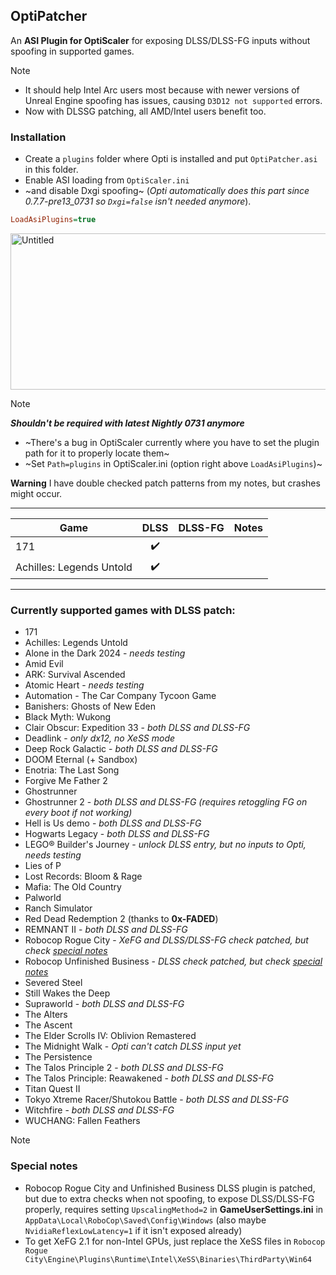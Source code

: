 ## OptiPatcher
An **ASI Plugin for OptiScaler** for exposing DLSS/DLSS-FG inputs without spoofing in supported games.  

> [!NOTE]
> * It should help Intel Arc users most because with newer versions of Unreal Engine spoofing has issues, causing `D3D12 not supported` errors.  
> * Now with DLSSG patching, all AMD/Intel users benefit too.  


### Installation
* Create a `plugins` folder where Opti is installed and put `OptiPatcher.asi` in this folder.  
* Enable ASI loading from `OptiScaler.ini`
* ~and disable Dxgi spoofing~ (_Opti automatically does this part since 0.7.7-pre13_0731 so `Dxgi=false` isn't needed anymore_).

```ini
LoadAsiPlugins=true
```
<img width="1246" height="250" alt="Untitled" src="https://github.com/user-attachments/assets/08fa4617-50ab-4837-a6c5-a8bda365abb5" />


> [!NOTE]
> _**Shouldn't be required with latest Nightly 0731 anymore**_
> * ~There's a bug in OptiScaler currently where you have to set the plugin path for it to properly locate them~  
> * ~Set `Path=plugins` in OptiScaler.ini (option right above `LoadAsiPlugins`)~

**Warning** I have double checked patch patterns from my notes, but crashes might occur.

---

<!--
TEMPLATE FOR NEW ENTRIES
| GAME NAME           | ✔️/❌ | ✅/⛔ | Notes go here                | 
-->

| Game | DLSS | DLSS-FG | Notes  | 
| ---- | :--: | :-----: | ------ |
| 171 | ✔️ |  |  |
| Achilles: Legends Untold | ✔️ |  |  |
---

### Currently supported games with DLSS patch:
* 171
* Achilles: Legends Untold
* Alone in the Dark 2024 - _needs testing_
* Amid Evil
* ARK: Survival Ascended  
* Atomic Heart - _needs testing_
* Automation - The Car Company Tycoon Game
* Banishers: Ghosts of New Eden
* Black Myth: Wukong
* Clair Obscur: Expedition 33 - _both DLSS and DLSS-FG_
* Deadlink - _only dx12, no XeSS mode_
* Deep Rock Galactic - _both DLSS and DLSS-FG_
* DOOM Eternal (+ Sandbox)
* Enotria: The Last Song
* Forgive Me Father 2
* Ghostrunner
* Ghostrunner 2 - _both DLSS and DLSS-FG (requires retoggling FG on every boot if not working)_
* Hell is Us demo - _both DLSS and DLSS-FG_
* Hogwarts Legacy - _both DLSS and DLSS-FG_
* LEGO® Builder's Journey - _unlock DLSS entry, but no inputs to Opti, needs testing_
* Lies of P
* Lost Records: Bloom & Rage
* Mafia: The Old Country
* Palworld
* Ranch Simulator
* Red Dead Redemption 2 (thanks to **0x-FADED**)
* REMNANT II - _both DLSS and DLSS-FG_
* Robocop Rogue City - _XeFG and DLSS/DLSS-FG check patched, but check [special notes](#special-notes)_
* Robocop Unfinished Business - _DLSS check patched, but check [special notes](#special-notes)_
* Severed Steel
* Still Wakes the Deep
* Supraworld - _both DLSS and DLSS-FG_
* The Alters
* The Ascent
* The Elder Scrolls IV: Oblivion Remastered
* The Midnight Walk - _Opti can't catch DLSS input yet_
* The Persistence
* The Talos Principle 2 - _both DLSS and DLSS-FG_
* The Talos Principle: Reawakened - _both DLSS and DLSS-FG_
* Titan Quest II
* Tokyo Xtreme Racer/Shutokou Battle - _both DLSS and DLSS-FG_
* Witchfire - _both DLSS and DLSS-FG_
* WUCHANG: Fallen Feathers

  
> [!NOTE]
> ### Special notes
> * Robocop Rogue City and Unfinished Business DLSS plugin is patched, but due to extra checks when not spoofing, to expose DLSS/DLSS-FG properly, requires setting `UpscalingMethod=2` in **GameUserSettings.ini** in `AppData\Local\RoboCop\Saved\Config\Windows` (also maybe `NvidiaReflexLowLatency=1` if it isn't exposed already)  
> * To get XeFG 2.1 for non-Intel GPUs, just replace the XeSS files in `Robocop Rogue City\Engine\Plugins\Runtime\Intel\XeSS\Binaries\ThirdParty\Win64`  
